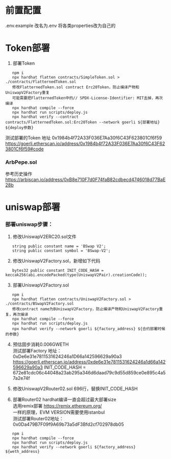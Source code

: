 
# 前置配置
.env.example 改名为.env
将各类properties改为自己的

# Token部署
1. 部署Token
```
   npm i
   npx hardhat flatten contracts/SimpleToken.sol > ./contracts/FlatternedToken.sol
   修改FlatternedToken.sol contract Erc20Token，防止编译产物和UniswapV2Factory重复
   可能需要把FlatternedToken中的// SPDX-License-Identifier: MIT去掉，再次编译
   npx hardhat compile --force
   npx hardhat run scripts/deploy.js
   npx hardhat verify --contract contracts/FlatternedToken.sol:Erc20Token --network goerli ${部署地址} ${deploy参数}
```
测试部署的Token 地址 0x1984b4f72A33F036E7Aa30f6C43F623801Cf6f59  
https://goerli.etherscan.io/address/0x1984b4f72A33F036E7Aa30f6C43F623801Cf6f59#code

### ArbPepe.sol  
参考历史操作
https://arbiscan.io/address/0xB8e710F7d0F74faB82cdbecd4746018d77BaE28b

# uniswap部署


### 部署uniswap步骤：

1. 修改UniswapV2ERC20.sol文件

```
   string public constant name = 'BSwap V2';  
   string public constant symbol = 'BSwap-V2';
```

2. 修改UniswapV2Factory.sol，新增如下代码

```
   bytes32 public constant INIT_CODE_HASH = keccak256(abi.encodePacked(type(UniswapV2Pair).creationCode));
```

3. 部署UniswapV2Factory.sol

```
   npm i
   npx hardhat flatten contracts/UniswapV2Factory.sol > ./contracts/BSwapV2Factory.sol
   修改contract name为BUniswapV2Factory，防止编译产物和UniswapV2Factory重复，再次编译
   npx hardhat compile --force
   npx hardhat run scripts/deploy.js
   npx hardhat verify --network goerli ${factory_address} ${合约部署时候的参数}
```


4. 预估固步消耗0.006GWETH  
   测试部署Factory 地址：0xDe6e31e7811531624246a1D66a142596629a90a3
   https://goerli.etherscan.io/address/0xde6e31e7811531624246a1d66a142596629a90a3
   INIT_CODE_HASH = 672e81cdc06c44048a23ab295a346d6daad79c9d55d859ce0e895c4a57a2e74f


5. 修改UniswapV2Router02.sol 696行，替换INIT_CODE_HASH


6. 部署Router02
   hardhat编译一直会超过最大部署size  
   选用remix部署 https://remix.ethereum.org/  
   一样的原理，EVM VERSION需要使用istanbul  
   测试部署Router02地址：0x0Da479B7F09f9A69b73a5dF3Bfd2cf702978db05
```
   npm i
   npx hardhat compile --force
   npx hardhat run scripts/deploy.js
   npx hardhat verify --network goerli ${factory_address} ${weth_address}
```
